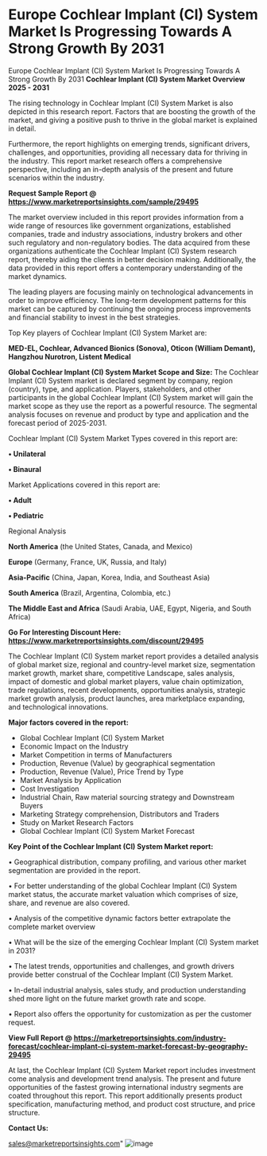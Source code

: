 # Europe Cochlear Implant (CI) System Market Is Progressing Towards A Strong Growth By 2031
Europe Cochlear Implant (CI) System Market Is Progressing Towards A Strong Growth By 2031
<Strong> Cochlear Implant (CI) System Market Overview 2025 - 2031</strong>

The rising technology in Cochlear Implant (CI) System Market is also depicted in this research report. Factors that are boosting the growth of the market, and giving a positive push to thrive in the global market is explained in detail.

Furthermore, the report highlights on emerging trends, significant drivers, challenges, and opportunities, providing all necessary data for thriving in the industry. This report market research offers a comprehensive perspective, including an in-depth analysis of the present and future scenarios within the industry.

<strong>Request Sample Report @ <a href=https://www.marketreportsinsights.com/sample/29495>https://www.marketreportsinsights.com/sample/29495</a></strong>

The market overview included in this report provides information from a wide range of resources like government organizations, established companies, trade and industry associations, industry brokers and other such regulatory and non-regulatory bodies. The data acquired from these organizations authenticate the Cochlear Implant (CI) System research report, thereby aiding the clients in better decision making. Additionally, the data provided in this report offers a contemporary understanding of the market dynamics.

The leading players are focusing mainly on technological advancements in order to improve efficiency. The long-term development patterns for this market can be captured by continuing the ongoing process improvements and financial stability to invest in the best strategies.

Top Key players of Cochlear Implant (CI) System Market are:

<strong>MED-EL, Cochlear, Advanced Bionics (Sonova), Oticon (William Demant), Hangzhou Nurotron, Listent Medical</strong>

<strong><b>Global Cochlear Implant (CI) System Market Scope and Size:</b></strong>
The Cochlear Implant (CI) System market is declared segment by company, region (country), type, and application. Players, stakeholders, and other participants in the global Cochlear Implant (CI) System market will gain the market scope as they use the report as a powerful resource. The segmental analysis focuses on revenue and product by type and application and the forecast period of 2025-2031.

Cochlear Implant (CI) System Market Types covered in this report are:

<strong>• Unilateral

• Binaural</strong>

Market Applications covered in this report are:

<strong>• Adult

• Pediatric</strong> 

Regional Analysis

<strong>North America</strong> (the United States, Canada, and Mexico)

<strong>Europe</strong> (Germany, France, UK, Russia, and Italy)

<strong>Asia-Pacific</strong> (China, Japan, Korea, India, and Southeast Asia)

<strong>South America</strong> (Brazil, Argentina, Colombia, etc.)

<strong>The Middle East and Africa</strong> (Saudi Arabia, UAE, Egypt, Nigeria, and South Africa)

<strong>Go For Interesting Discount Here: <a href=https://www.marketreportsinsights.com/discount/29495>https://www.marketreportsinsights.com/discount/29495</a></strong>

The Cochlear Implant (CI) System market report provides a detailed analysis of global market size, regional and country-level market size, segmentation market growth, market share, competitive Landscape, sales analysis, impact of domestic and global market players, value chain optimization, trade regulations, recent developments, opportunities analysis, strategic market growth analysis, product launches, area marketplace expanding, and technological innovations.

<strong><b>Major factors covered in the report:</b></strong>
<ul>
  <li>Global Cochlear Implant (CI) System Market </li>
  <li>Economic Impact on the Industry</li>
  <li>Market Competition in terms of Manufacturers</li>
  <li>Production, Revenue (Value) by geographical segmentation</li>
  <li>Production, Revenue (Value), Price Trend by Type</li>
  <li>Market Analysis by Application</li>
  <li>Cost Investigation</li>
  <li>Industrial Chain, Raw material sourcing strategy and Downstream Buyers</li>
  <li>Marketing Strategy comprehension, Distributors and Traders</li>
  <li>Study on Market Research Factors</li>
  <li>Global Cochlear Implant (CI) System Market Forecast</li>
</ul>

<strong><b>Key Point of the Cochlear Implant (CI) System Market report:</b></strong>

• Geographical distribution, company profiling, and various other market segmentation are provided in the report.

• For better understanding of the global Cochlear Implant (CI) System market status, the accurate market valuation which comprises of size, share, and revenue are also covered.

• Analysis of the competitive dynamic factors better extrapolate the complete market overview

• What will be the size of the emerging Cochlear Implant (CI) System market in 2031?

• The latest trends, opportunities and challenges, and growth drivers provide better construal of the Cochlear Implant (CI) System Market.

• In-detail industrial analysis, sales study, and production understanding shed more light on the future market growth rate and scope.

• Report also offers the opportunity for customization as per the customer request.

<strong><b>View Full Report @ <a href=https://marketreportsinsights.com/industry-forecast/cochlear-implant-ci-system-market-forecast-by-geography-29495>https://marketreportsinsights.com/industry-forecast/cochlear-implant-ci-system-market-forecast-by-geography-29495</a></b></strong>


At last, the Cochlear Implant (CI) System Market report includes investment come analysis and development trend analysis. The present and future opportunities of the fastest growing international industry segments are coated throughout this report. This report additionally presents product specification, manufacturing method, and product cost structure, and price structure.

<strong>Contact Us:</strong>

sales@marketreportsinsights.com"
![image](https://github.com/user-attachments/assets/43124ea1-c291-4925-8a7c-ea1af231c356)
